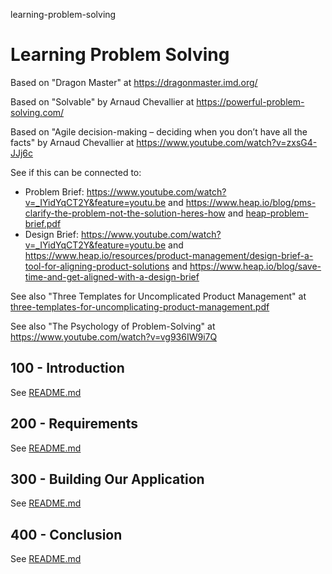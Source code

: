 learning-problem-solving
# Learning Problem Solving

Based on "Dragon Master" at https://dragonmaster.imd.org/

Based on "Solvable" by Arnaud Chevallier at https://powerful-problem-solving.com/

Based on "Agile decision-making – deciding when you don’t have all the facts" by Arnaud Chevallier at https://www.youtube.com/watch?v=zxsG4-JJj6c

See if this can be connected to:

- Problem Brief: https://www.youtube.com/watch?v=_IYidYqCT2Y&feature=youtu.be and https://www.heap.io/blog/pms-clarify-the-problem-not-the-solution-heres-how and [heap-problem-brief.pdf](https://github.com/vanHeemstraSystems/problem-solving-management/files/11597046/heap-problem-brief.pdf)
- Design Brief: https://www.youtube.com/watch?v=_IYidYqCT2Y&feature=youtu.be and https://www.heap.io/resources/product-management/design-brief-a-tool-for-aligning-product-solutions and https://www.heap.io/blog/save-time-and-get-aligned-with-a-design-brief

See also "Three Templates for Uncomplicated Product Management" at [three-templates-for-uncomplicating-product-management.pdf](https://github.com/vanHeemstraSystems/problem-solving-management/files/11597069/three-templates-for-uncomplicating-product-management.pdf)

See also "The Psychology of Problem-Solving" at https://www.youtube.com/watch?v=vg936IW9i7Q

## 100 - Introduction

See [README.md](./100/README.md)

## 200 - Requirements

See [README.md](./200/README.md)

## 300 - Building Our Application

See [README.md](./300/README.md)

## 400 - Conclusion

See [README.md](./400/README.md)
